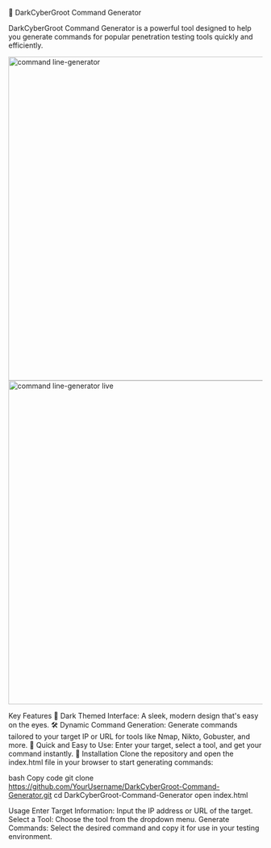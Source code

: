 🌟 DarkCyberGroot Command Generator

DarkCyberGroot Command Generator is a powerful tool designed to help you generate commands for popular penetration testing tools quickly and efficiently.

<img width="641" alt="command line-generator" src="https://github.com/user-attachments/assets/2e83484f-b5f8-4e98-a450-cebbc3d6dcc1">
<img width="641" alt="command line-generator live" src="https://github.com/user-attachments/assets/6446ad2a-5df3-401d-ab7f-90d1ac566755">

Key Features
🎨 Dark Themed Interface: A sleek, modern design that's easy on the eyes.
🛠️ Dynamic Command Generation: Generate commands tailored to your target IP or URL for tools like Nmap, Nikto, Gobuster, and more.
🚀 Quick and Easy to Use: Enter your target, select a tool, and get your command instantly.
🚀 Installation
Clone the repository and open the index.html file in your browser to start generating commands:

bash
Copy code
git clone https://github.com/YourUsername/DarkCyberGroot-Command-Generator.git
cd DarkCyberGroot-Command-Generator
open index.html

Usage
Enter Target Information: Input the IP address or URL of the target.
Select a Tool: Choose the tool from the dropdown menu.
Generate Commands: Select the desired command and copy it for use in your testing environment.
